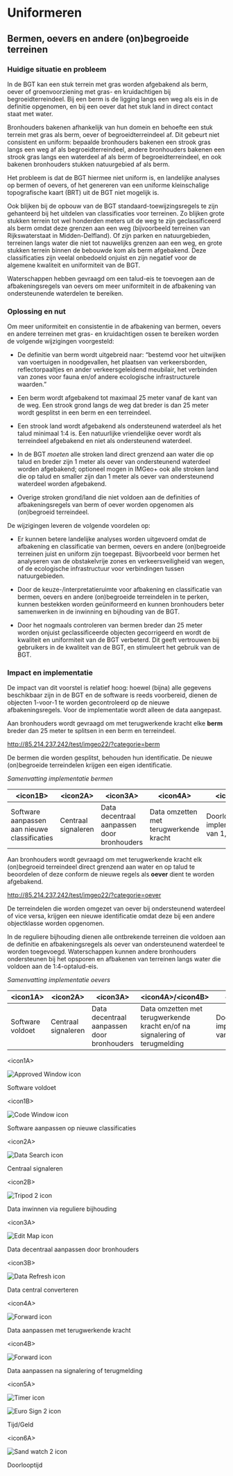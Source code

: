 Uniformeren
===========

Bermen, oevers en andere (on)begroeide terreinen
------------------------------------------------

### Huidige situatie en probleem

In de BGT kan een stuk terrein met gras worden afgebakend als berm, oever of
groenvoorziening met gras- en kruidachtigen bij begroeidterreindeel. Bij een
berm is de ligging langs een weg als eis in de definitie opgenomen, en bij een
oever dat het stuk land in direct contact staat met water.

Bronhouders bakenen afhankelijk van hun domein en behoefte een stuk terrein met
gras als berm, oever of begroeidterreindeel af. Dit gebeurt niet consistent en
uniform: bepaalde bronhouders bakenen een strook gras langs een weg af als
begroeidterreindeel, andere bronhouders bakenen een strook gras langs een
waterdeel af als berm of begroeidterreindeel, en ook bakenen bronhouders stukken
natuurgebied af als berm.

Het probleem is dat de BGT hiermee niet uniform is, en landelijke analyses op
bermen of oevers, of het genereren van een uniforme kleinschalige topografische
kaart (BRT) uit de BGT niet mogelijk is.

Ook blijken bij de opbouw van de BGT standaard-toewijzingsregels te zijn
gehanteerd bij het uitdelen van classificaties voor terreinen. Zo blijken grote
stukken terrein tot wel honderden meters uit de weg te zijn geclassificeerd als
berm omdat deze grenzen aan een weg (bijvoorbeeld terreinen van Rijkswaterstaat
in Midden-Delfland). Of zijn parken en natuurgebieden, terreinen langs water die
niet tot nauwelijks grenzen aan een weg, en grote stukken terrein binnen de
bebouwde kom als berm afgebakend. Deze classificaties zijn veelal onbedoeld
onjuist en zijn negatief voor de algemene kwaliteit en uniformiteit van de BGT.

Waterschappen hebben gevraagd om een talud-eis te toevoegen aan de
afbakeningsregels van oevers om meer uniformiteit in de afbakening van
ondersteunende waterdelen te bereiken.

### Oplossing en nut

Om meer uniformiteit en consistentie in de afbakening van bermen, oevers en
andere terreinen met gras- en kruidachtigen ossen te bereiken worden de volgende
wijzigingen voorgesteld:

-   De definitie van berm wordt uitgebreid naar: “bestemd voor het uitwijken van
    voertuigen in noodgevallen, het plaatsen van verkeersborden,
    reflectorpaaltjes en ander verkeersgeleidend meubilair, het verbinden van
    zones voor fauna en/of andere ecologische infrastructurele waarden.”

-   Een berm wordt afgebakend tot maximaal 25 meter vanaf de kant van de weg.
    Een strook grond langs de weg dat breder is dan 25 meter wordt gesplitst in
    een berm en een terreindeel.

-   Een strook land wordt afgebakend als ondersteunend waterdeel als het talud
    minimaal 1:4 is. Een natuurlijke vriendelijke oever wordt als terreindeel
    afgebakend en niet als ondersteunend waterdeel.

-   In de BGT *moeten* alle stroken land direct grenzend aan water die op talud
    en breder zijn 1 meter als oever van ondersteunend waterdeel worden
    afgebakend; optioneel mogen in IMGeo+ ook alle stroken land die op talud en
    smaller zijn dan 1 meter als oever van ondersteunend waterdeel worden
    afgebakend.

-   Overige stroken grond/land die niet voldoen aan de definities of
    afbakeningsregels van berm of oever worden opgenomen als (on)begroeid
    terreindeel.

De wijzigingen leveren de volgende voordelen op:

-   Er kunnen betere landelijke analyses worden uitgevoerd omdat de afbakening
    en classificatie van bermen, oevers en andere (on)begroeide terreinen juist
    en uniform zijn toegepast. Bijvoorbeeld voor bermen het analyseren van de
    obstakelvrije zones en verkeersveiligheid van wegen, of de ecologische
    infrastructuur voor verbindingen tussen natuurgebieden.

-   Door de keuze-/interpretatieruimte voor afbakening en classificatie van
    bermen, oevers en andere (on)begroeide terreindelen in te perken, kunnen
    bestekken worden geüniformeerd en kunnen bronhouders beter samenwerken in de
    inwinning en bijhouding van de BGT.

-   Door het nogmaals controleren van bermen breder dan 25 meter worden onjuist
    geclassificeerde objecten gecorrigeerd en wordt de kwaliteit en uniformiteit
    van de BGT verbeterd. Dit geeft vertrouwen bij gebruikers in de kwaliteit
    van de BGT, en stimuleert het gebruik van de BGT.

### Impact en implementatie

De impact van dit voorstel is relatief hoog: hoewel (bijna) alle gegevens
beschikbaar zijn in de BGT en de software is reeds voorbereid, dienen de
objecten 1-voor-1 te worden gecontroleerd op de nieuwe afbakeningsregels. Voor
de implementatie wordt alleen de data aangepast.

Aan bronhouders wordt gevraagd om met terugwerkende kracht elke **berm** breder
dan 25 meter te splitsen in een berm en terreindeel.

<http://85.214.237.242/test/imgeo22/?categorie=berm>

De bermen die worden gesplitst, behouden hun identificatie. De nieuwe
(on)begroeide terreindelen krijgen een eigen identificatie.

*Samenvatting implementatie bermen*

| \<icon1B\>                                   | \<icon2A\>          | \<icon3A\>                                 | \<icon4A\>                             | \<icon5\>                                 |   |   |   |   |   |
|----------------------------------------------|---------------------|--------------------------------------------|----------------------------------------|-------------------------------------------|---|---|---|---|---|
| Software aanpassen aan nieuwe classificaties | Centraal signaleren | Data decentraal aanpassen door bronhouders | Data omzetten met terugwerkende kracht | Doorlo6\>ptijd implementatie van 1,5 jaar |   |   |   |   |   |

Aan bronhouders wordt gevraagd om met terugwerkende kracht elk (on)begroeid
terreindeel direct grenzend aan water en op talud te beoordelen of deze conform
de nieuwe regels als **oever** dient te worden afgebakend.

<http://85.214.237.242/test/imgeo22/?categorie=oever>

De terreindelen die worden omgezet van oever bij ondersteunend waterdeel of vice
versa, krijgen een nieuwe identificatie omdat deze bij een andere objectklasse
worden opgenomen.

In de reguliere bijhouding dienen alle ontbrekende terreinen die voldoen aan de
definitie en afbakeningsregels als oever van ondersteunend waterdeel te worden
toegevoegd. Waterschappen kunnen andere bronhouders ondersteunen bij het
opsporen en afbakenen van terreinen langs water die voldoen aan de
1:4-optalud-eis.

*Samenvatting implementatie oevers*

| \<icon1A\>       | \<icon2A\>          | \<icon3A\>                                 | \<icon4A\>/\<icon4B\>                                                       | \<icon5\>                                 |   |   |   |   |   |
|------------------|---------------------|--------------------------------------------|-----------------------------------------------------------------------------|-------------------------------------------|---|---|---|---|---|
| Software voldoet | Centraal signaleren | Data decentraal aanpassen door bronhouders | Data omzetten met terugwerkende kracht en/of na signalering of terugmelding | Doorlo6\>ptijd implementatie van 1,5 jaar |   |   |   |   |   |

\<icon1A\>

![Approved Window icon](media/51e255cf9ca735d13ce814cb4190537d.png)

Software voldoet

\<icon1B\>

![Code Window icon](media/4c12d0aee36ab140454736d3cbca9f4c.png)

Software aanpassen op nieuwe classificaties

\<icon2A\>

![Data Search icon](media/3e7a602ebe38c76776a8a0eba4e83990.png)

Centraal signaleren

\<icon2B\>

![Tripod 2 icon](media/d90734a4417d5c260354cbcc065fe438.png)

Data inwinnen via reguliere bijhouding

\<icon3A\>

![Edit Map icon](media/d67b761a11e02641c4b79438ac558c58.png)

Data decentraal aanpassen door bronhouders

\<icon3B\>

![Data Refresh icon](media/bcc6db15c559764f2caf8f68d454efe0.png)

Data central converteren

\<icon4A\>

![Forward icon](media/9cd5ddd8e03eb4a08f10fa67032369fc.png)

Data aanpassen met terugwerkende kracht

\<icon4B\>

![Forward icon](media/9cd5ddd8e03eb4a08f10fa67032369fc.png)

Data aanpassen na signalering of terugmelding

\<icon5A\>

![Timer icon](media/35627a5d92e005a53a25950ea2b9207e.png)

![Euro Sign 2 icon](media/88000ee2a4a6f611856e2315cc841b76.png)

Tijd/Geld

\<icon6A\>

![Sand watch 2 icon](media/597a9db0358ca2af752b262a0bb08569.png)

Doorlooptijd
